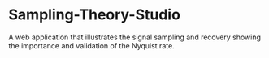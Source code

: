# Sampling-Theory-Studio
A web application that illustrates the signal sampling and recovery showing the importance and validation of the Nyquist rate.
